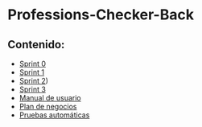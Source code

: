 # Professions-Checker-Back
## Contenido:
* [Sprint 0](https://github.com/Profesion-Checher/Professions-Checker-Back/wiki/Entrega-1-(Sprint-0))
* [Sprint 1](https://github.com/Profesion-Checher/Professions-Checker-Back/wiki/Entrega-2-(Sprint-1))
* [Sprint 2](https://github.com/Profesion-Checher/Professions-Checker-Back/wiki/Entrega-3-(Sprint-2)))
* [Sprint 3](https://github.com/Profesion-Checher/Professions-Checker-Back/wiki/Entrega-4-(Sprint-3))
* [Manual de usuario](https://github.com/Profesion-Checher/Professions-Checker-Back/wiki/Manual-de-usuario)
* [Plan de negocios](https://github.com/Profesion-Checher/Professions-Checker-Back/wiki/Plan-de-negocios)
* [Pruebas automáticas](https://github.com/Profesion-Checher/Professions-Checker-Back/wiki/Pruebas-automáticas-de-software)
